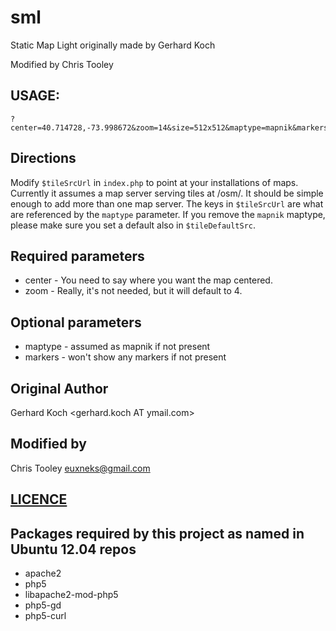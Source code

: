 sml
===

Static Map Light originally made by Gerhard Koch

Modified by Chris Tooley

USAGE: 
---
```
?center=40.714728,-73.998672&zoom=14&size=512x512&maptype=mapnik&markers=40.702147,-74.015794,blues|40.711614,-74.012318,greeng|40.718217,-73.998284,redc
```

Directions
---
Modify `$tileSrcUrl` in `index.php` to point at your installations of maps.  Currently it assumes a map server serving tiles at /osm/.  It should be simple enough to add more than one map server. The keys in `$tileSrcUrl` are what are referenced by the `maptype` parameter.  If you remove the `mapnik` maptype, please make sure you set a default also in `$tileDefaultSrc`.

Required parameters
---
- center - You need to say where you want the map centered.
- zoom - Really, it's not needed, but it will default to 4.

Optional parameters
---
- maptype - assumed as mapnik if not present
- markers - won't show any markers if not present

Original Author
---
Gerhard Koch <gerhard.koch AT ymail.com>

Modified by
---
Chris Tooley euxneks@gmail.com

[LICENCE](./LICENSE)
---

Packages required by this project as named in Ubuntu 12.04 repos
---
- apache2
- php5
- libapache2-mod-php5
- php5-gd
- php5-curl

